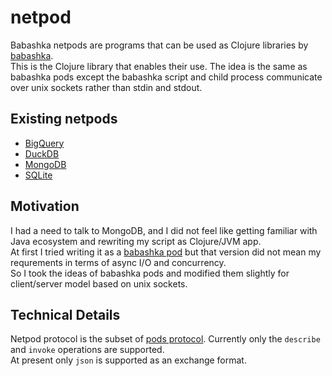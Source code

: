 # netpod

Babashka netpods are programs that can be used as Clojure libraries by [babashka](https://babashka.org/).  
This is the Clojure library that enables their use. 
The idea is the same as babashka pods except the babashka script and child process communicate over unix sockets rather than stdin and stdout.

## Existing netpods

* [BigQuery](https://github.com/jlabath/netpod-jlabath-bigquery)
* [DuckDB](https://github.com/jlabath/netpod-jlabath-duckdb)
* [MongoDB](https://github.com/jlabath/netpod-jlabath-mongo)
* [SQLite](https://github.com/jlabath/netpod-jlabath-sqlite)

## Motivation

I had a need to talk to MongoDB, and I did not feel like getting familiar with Java ecosystem and rewriting my script as Clojure/JVM app.  
At first I tried writing it as a [babashka pod](https://github.com/babashka/pods) but that version did not mean my requrements in terms of async I/O and concurrency.  
So I took the ideas of babashka pods and modified them slightly for client/server model based on unix sockets.  

## Technical Details

Netpod protocol is the subset of [pods protocol](https://github.com/babashka/pods/blob/master/README.md#the-protocol). Currently only the `describe` and `invoke` operations are supported.  
At present only `json` is supported as an exchange format.
